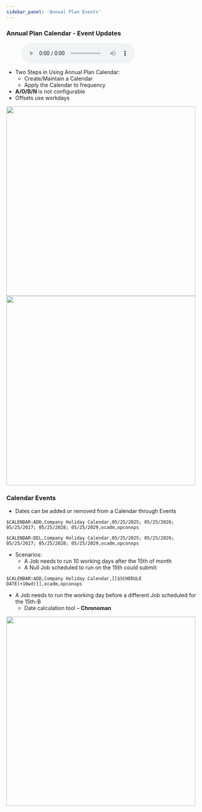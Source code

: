 ```yaml
---
sidebar_panel: 'Annual Plan Events'
---
```


### Annual Plan Calendar - Event Updates

<figure>
    <audio
        controls
        src="audiobasic/AnnualPlanCalendarsEventUpdates.mp3">
            Your browser does not support the
            <code>audio</code> element.
    </audio>
</figure>

* Two Steps in Using Annual Plan Calendar:
    * Create/Maintain a Calendar
    * Apply the Calendar to frequency
* **A/O/B/N** is not configurable 
* Offsets use workdays

<a href="imgbasic/357.png" target="_blank"><img src="imgbasic/357.png" width="500"></img></a>  
<a href="imgbasic/358.png" target="_blank"><img src="imgbasic/358.png" width="500"></img></a> 

### Calendar Events

* Dates can be added or removed from a Calendar through Events

```
$CALENDAR:ADD,Company Holiday Calendar,05/25/2025; 05/25/2026; 05/25/2027; 05/25/2028; 05/25/2029,ocadm,opconxps
```

```
$CALENDAR:DEL,Company Holiday Calendar,05/25/2025; 05/25/2026; 05/25/2027; 05/25/2028; 05/25/2029,ocadm,opconxps
```

* Scenarios:
    * A Job needs to run 10 working days after the 15th of month 
    * A Null Job scheduled to run on the 15th could submit:
```
$CALENDAR:ADD,Company Holiday Calendar,[[$SCHEDULE DATE(+10wd)]],ocadm,opconxps
```
* A Job needs to run the working day before a different Job scheduled for the 15th-B
    * Date calculation tool – **Chronoman**

<a href="imgbasic/359.png" target="_blank"><img src="imgbasic/359.png" width="500"></img></a>  